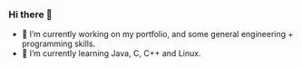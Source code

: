 ### Hi there 👋

- 🔭 I’m currently working on my portfolio, and some general engineering + programming skills.
- 🌱 I’m currently learning Java, C, C++ and Linux.

